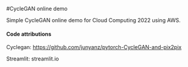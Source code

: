 #CycleGAN online demo

Simple CycleGAN online demo for Cloud Computing 2022 using AWS. 

#### Code attributions

Cyclegan: https://github.com/junyanz/pytorch-CycleGAN-and-pix2pix

Streamlit: streamlit.io
